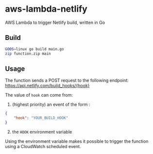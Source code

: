 # aws-lambda-netlify
AWS Lambda to trigger Netlify build, written in Go

## Build
```sh
GOOS=linux go build main.go
zip function.zip main
```

## Usage
The function sends a POST request to the following endpoint:
https://api.netlify.com/build_hooks/{hook}

The value of `hook` can come from:

1. (highest priority) an event of the form :
```json
{
    "hook": "YOUR_BUILD_HOOK"
}
```
2. the `HOOK` environment variable

Using the environment variable makes it possible to trigger the function using a CloudWatch scheduled event.
